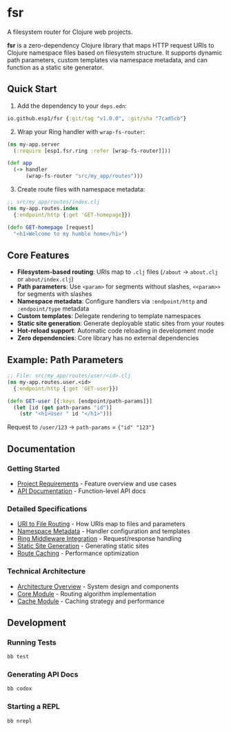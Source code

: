 # fsr
A filesystem router for Clojure web projects.

**fsr** is a zero-dependency Clojure library that maps HTTP request URIs to Clojure namespace files based on filesystem structure. It supports dynamic path parameters, custom templates via namespace metadata, and can function as a static site generator.

## Quick Start

1. Add the dependency to your `deps.edn`:
```clojure
io.github.esp1/fsr {:git/tag "v1.0.0", :git/sha "7cad5cb"}
```

2. Wrap your Ring handler with `wrap-fs-router`:
```clojure
(ns my-app.server
  (:require [esp1.fsr.ring :refer [wrap-fs-router]]))

(def app
  (-> handler
      (wrap-fs-router "src/my_app/routes")))
```

3. Create route files with namespace metadata:
```clojure
;; src/my_app/routes/index.clj
(ns my-app.routes.index
  {:endpoint/http {:get 'GET-homepage}})

(defn GET-homepage [request]
  "<h1>Welcome to my humble home</h1>")
```

## Core Features

- **Filesystem-based routing**: URIs map to `.clj` files (`/about` → `about.clj` or `about/index.clj`)
- **Path parameters**: Use `<param>` for segments without slashes, `<<param>>` for segments with slashes
- **Namespace metadata**: Configure handlers via `:endpoint/http` and `:endpoint/type` metadata
- **Custom templates**: Delegate rendering to template namespaces
- **Static site generation**: Generate deployable static sites from your routes
- **Hot-reload support**: Automatic code reloading in development mode
- **Zero dependencies**: Core library has no external dependencies

## Example: Path Parameters

```clojure
;; File: src/my_app/routes/user/<id>.clj
(ns my-app.routes.user.<id>
  {:endpoint/http {:get 'GET-user}})

(defn GET-user [{:keys [endpoint/path-params]}]
  (let [id (get path-params "id")]
    (str "<h1>User " id "</h1>")))
```

Request to `/user/123` → `path-params` = `{"id" "123"}`

## Documentation

### Getting Started
- [Project Requirements](docs/PROJECT_REQUIREMENTS.md) - Feature overview and use cases
- [API Documentation](https://esp1.github.io/fsr/api/) - Function-level API docs

### Detailed Specifications
- [URI to File Routing](docs/spec/uri-to-file-routing.md) - How URIs map to files and parameters
- [Namespace Metadata](docs/spec/namespace-metadata.md) - Handler configuration and templates
- [Ring Middleware Integration](docs/spec/ring-middleware.md) - Request/response handling
- [Static Site Generation](docs/spec/static-site-generation.md) - Generating static sites
- [Route Caching](docs/spec/route-caching.md) - Performance optimization

### Technical Architecture
- [Architecture Overview](docs/ARCHITECTURE.md) - System design and components
- [Core Module](docs/tech/core-module.md) - Routing algorithm implementation
- [Cache Module](docs/tech/cache-module.md) - Caching strategy and performance

## Development

### Running Tests
```bash
bb test
```

### Generating API Docs
```bash
bb codox
```

### Starting a REPL
```bash
bb nrepl
```
